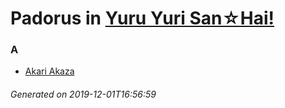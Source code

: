 # Padorus in [Yuru Yuri San☆Hai!](https://myanimelist.net/anime/30279/Yuru_Yuri_San☆Hai)

### A
* [Akari Akaza](https://github.com/shadow578/Project-Padoru/blob/master/table-of-contents/characters/AkariAkaza.md)

###### Generated on 2019-12-01T16:56:59
